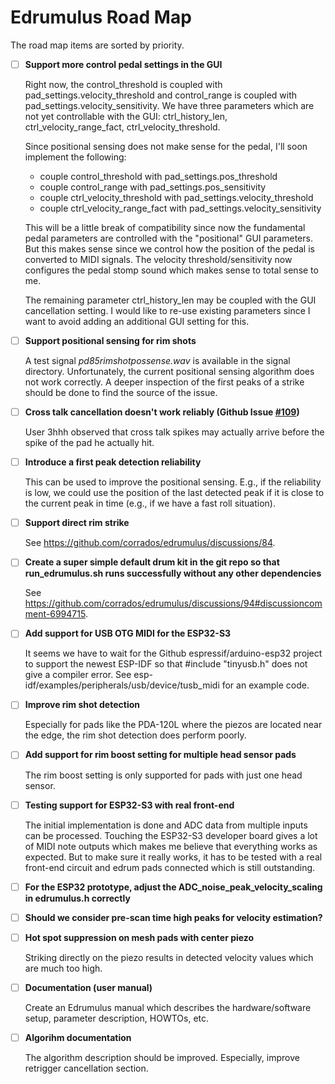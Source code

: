 # Edrumulus Road Map

The road map items are sorted by priority.


- [ ] **Support more control pedal settings in the GUI**

  Right now, the control_threshold is coupled with pad_settings.velocity_threshold and control_range is coupled with
  pad_settings.velocity_sensitivity. We have three parameters which are not yet controllable with the GUI: ctrl_history_len,
  ctrl_velocity_range_fact, ctrl_velocity_threshold.

  Since positional sensing does not make sense for the pedal, I'll soon implement the following:
  - couple control_threshold with pad_settings.pos_threshold
  - couple control_range with pad_settings.pos_sensitivity
  - couple ctrl_velocity_threshold with pad_settings.velocity_threshold
  - couple ctrl_velocity_range_fact with pad_settings.velocity_sensitivity

  This will be a little break of compatibility since now the fundamental pedal parameters are controlled with the
  "positional" GUI parameters. But this makes sense since we control how the position of the pedal is converted to
  MIDI signals. The velocity threshold/sensitivity now configures the pedal stomp sound which makes sense to total
  sense to me.

  The remaining parameter ctrl_history_len may be coupled with the GUI cancellation setting. I would like to re-use
  existing parameters since I want to avoid adding an additional GUI setting for this.

- [ ] **Support positional sensing for rim shots**

  A test signal *pd85rimshotpossense.wav* is available in the signal directory. Unfortunately, the
  current positional sensing algorithm does not work correctly. A deeper inspection of the first
  peaks of a strike should be done to find the source of the issue.

- [ ] **Cross talk cancellation doesn't work reliably (Github Issue [#109](https://github.com/corrados/edrumulus/issues/109))**

  User 3hhh observed that cross talk spikes may actually arrive before the spike of the pad he actually hit.

- [ ] **Introduce a first peak detection reliability**

  This can be used to improve the positional sensing. E.g., if the reliability is low, we could
  use the position of the last detected peak if it is close to the current peak in time (e.g., if
  we have a fast roll situation).

- [ ] **Support direct rim strike**

  See https://github.com/corrados/edrumulus/discussions/84.

- [ ] **Create a super simple default drum kit in the git repo so that run_edrumulus.sh runs successfully without any other dependencies**

  See https://github.com/corrados/edrumulus/discussions/94#discussioncomment-6994715.

- [ ] **Add support for USB OTG MIDI for the ESP32-S3**

  It seems we have to wait for the Github espressif/arduino-esp32 project to support the newest ESP-IDF
  so that #include "tinyusb.h" does not give a compiler error. See esp-idf/examples/peripherals/usb/device/tusb_midi
  for an example code.

- [ ] **Improve rim shot detection**

  Especially for pads like the PDA-120L where the piezos are located near the edge, the rim shot detection does perform poorly.

- [ ] **Add support for rim boost setting for multiple head sensor pads**

  The rim boost setting is only supported for pads with just one head sensor.

- [ ] **Testing support for ESP32-S3 with real front-end**

  The initial implementation is done and ADC data from multiple inputs can be processed. Touching the
  ESP32-S3 developer board gives a lot of MIDI note outputs which makes me believe that everything works
  as expected. But to make sure it really works, it has to be tested with a real front-end circuit and
  edrum pads connected which is still outstanding.

- [ ] **For the ESP32 prototype, adjust the ADC_noise_peak_velocity_scaling in edrumulus.h correctly**

- [ ] **Should we consider pre-scan time high peaks for velocity estimation?**

- [ ] **Hot spot suppression on mesh pads with center piezo**

  Striking directly on the piezo results in detected velocity values which are much too high.

- [ ] **Documentation (user manual)**

  Create an Edrumulus manual which describes the hardware/software setup, parameter description, HOWTOs, etc.

- [ ] **Algorihm documentation**

  The algorithm description should be improved. Especially, improve retrigger cancellation section.

